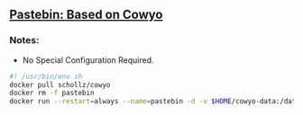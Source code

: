 [Pastebin: Based on Cowyo](pastebin.html)
-----------------------------------------

### Notes:

 - No Special Configuration Required.

```bash
#! /usr/bin/env sh
docker pull schollz/cowyo
docker rm -f pastebin
docker run --restart=always --name=pastebin -d -v $HOME/cowyo-data:/data -p 127.0.0.1:8050:8050 schollz/cowyo
```

